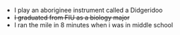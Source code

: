 * I play an aboriginee instrument called a Didgeridoo
* ~~I graduated from FIU as a biology major~~
* I ran the mile in 8 minutes when i was in middle school
